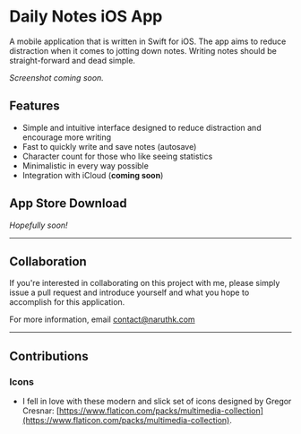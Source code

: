 # Daily Notes iOS App

A mobile application that is written in Swift for iOS. The app aims to reduce distraction when it comes to jotting down notes. Writing notes should be straight-forward and dead simple.

*Screenshot coming soon.*

## Features

- Simple and intuitive interface designed to reduce distraction and encourage more writing
- Fast to quickly write and save notes (autosave)
- Character count for those who like seeing statistics
- Minimalistic in every way possible
- Integration with iCloud (**coming soon**)

## App Store Download

*Hopefully soon!*

---

## Collaboration

If you're interested in collaborating on this project with me, please simply issue a pull request and introduce yourself and what you hope to accomplish for this application.

For more information, email [contact@naruthk.com](mailto:contact@naruthk.com)

---

## Contributions

### Icons

- I fell in love with these modern and slick set of icons designed by Gregor Cresnar: [https://www.flaticon.com/packs/multimedia-collection](https://www.flaticon.com/packs/multimedia-collection).